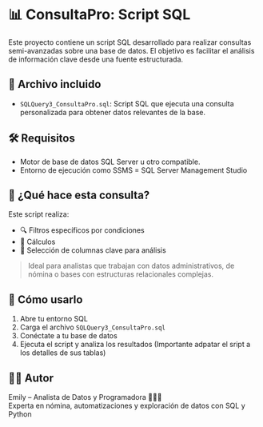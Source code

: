 # 📊 ConsultaPro: Script SQL

Este proyecto contiene un script SQL desarrollado para realizar consultas semi-avanzadas sobre una base de datos. 
El objetivo es facilitar el análisis de información clave desde una fuente estructurada.

## 📌 Archivo incluido

- `SQLQuery3_ConsultaPro.sql`: Script SQL que ejecuta una consulta personalizada para obtener datos relevantes de la base.

## 🛠 Requisitos

- Motor de base de datos SQL Server u otro compatible.
- Entorno de ejecución como SSMS = SQL Server Management Studio

## 🧪 ¿Qué hace esta consulta?

Este script realiza:

- 🔍 Filtros específicos por condiciones
- 🧮 Cálculos
- 🧾 Selección de columnas clave para análisis

> Ideal para analistas que trabajan con datos administrativos, de nómina o bases con estructuras relacionales complejas.

## 🚀 Cómo usarlo

1. Abre tu entorno SQL
2. Carga el archivo `SQLQuery3_ConsultaPro.sql`
3. Conéctate a tu base de datos
4. Ejecuta el script y analiza los resultados (Importante adpatar el sript a los detalles de sus tablas) 

## 👩‍💻 Autor

Emily – Analista de Datos y Programadora 👩‍💻💖  
Experta en nómina, automatizaciones y exploración de datos con SQL y Python

